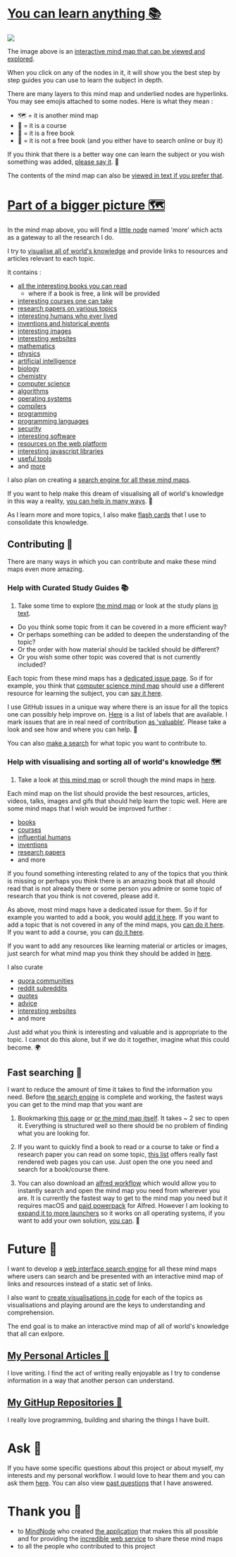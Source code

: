 # [You can learn anything 📚](http://bit.ly/learning-mindmaps)

![](http://i.imgur.com/fDJWY0u.png)

The image above is an [interactive mind map that can be viewed and explored](https://my.mindnode.com/KdeMPbxs8KPixsa5YUq5cphqJnQg81vpHaXcDX2i#424.5,-511.2,0). 

When you click on any of the nodes in it, it will show you the best step by step guides you can use to learn the subject in depth. 

There are many layers to this mind map and underlied nodes are hyperlinks. You may see emojis attached to some nodes. Here is what they mean : 

- 🗺 = it is another mind map
- 📝 = it is a course
- 📖 = it is a free book
- 📕 = it is not a free book (and you either have to search online or buy it)


If you think that there is a better way one can learn the subject or you wish something was added, [please say it](https://github.com/nikitavoloboev/knowledge-map#contributing-). 💙

The contents of the mind map can also be [viewed in text if you prefer that](https://github.com/nikitavoloboev/knowledge-map/tree/master/study-plans).

# [Part of a bigger picture 🗺️](https://my.mindnode.com/YyJtZap3S6BLzLq8FvBqcDM1fpzom5JfeXripa9w#34.7,-627.0,2)

In the mind map above, you will find a [little node](https://my.mindnode.com/YyJtZap3S6BLzLq8FvBqcDM1fpzom5JfeXripa9w#-73.3,-355.0,2) named 'more' which acts as a gateway to all the research I do.

I try to [visualise all of world's knowledge](http://nikitavoloboev.xyz/knowledge-map/all-mindmaps/) and provide links to resources and articles relevant to each topic. 

It contains :

- [all the interesting books you can read](http://nikitavoloboev.xyz/knowledge-map/research/books/) 
	- where if a book is free, a link will be provided
- [interesting courses one can take](http://nikitavoloboev.xyz/knowledge-map/research/courses/)
- [research papers on various topics](http://nikitavoloboev.xyz/knowledge-map/research/research-papers/)
- [interesting humans who ever lived](http://nikitavoloboev.xyz/knowledge-map/research/humans/)
- [inventions and historical events](http://nikitavoloboev.xyz/knowledge-map/research/history/)
- [interesting images](http://nikitavoloboev.xyz/knowledge-map/research/images/)
- [interesting websites](http://nikitavoloboev.xyz/knowledge-map/research/websites/)
- [mathematics](http://nikitavoloboev.xyz/knowledge-map/research/math/)
- [physics](http://nikitavoloboev.xyz/knowledge-map/research/physics/)
- [artificial intelligence](http://nikitavoloboev.xyz/knowledge-map/research/ai/)
- [biology](http://nikitavoloboev.xyz/knowledge-map/research/biology/)
- [chemistry](http://nikitavoloboev.xyz/knowledge-map/research/chemistry/)
- [computer science](http://nikitavoloboev.xyz/knowledge-map/research/computer-science/)
- [algorithms](http://nikitavoloboev.xyz/knowledge-map/research/algorithms/)
- [operating systems](http://nikitavoloboev.xyz/knowledge-map/research/operating-systems/)
- [compilers](http://nikitavoloboev.xyz/knowledge-map/research/compilers/)
- [programming](http://nikitavoloboev.xyz/research/knowledge-map/programming/)
- [programming languages](http://nikitavoloboev.xyz/knowledge-map/research/programming-languages/)
- [security](http://nikitavoloboev.xyz/knowledge-map/research/security/)
- [interesting software](http://nikitavoloboev.xyz/knowledge-map/research/programs/)
- [resources on the web platform](http://nikitavoloboev.xyz/knowledge-map/research/web/)
- [interesting javascript libraries](http://nikitavoloboev.xyz/knowledge-map/research/js-libraries/)
- [useful tools](http://nikitavoloboev.xyz/knowledge-map/research/tools/)
- and [more](http://nikitavoloboev.xyz/knowledge-map/all-mindmaps/) 

I also plan on creating a [search engine for all these mind maps](https://github.com/nikitavoloboev/knowledge-map-search-engine).  

If you want to help make this dream of visualising all of world's knowledge in this way a reality, [you can help in many ways](https://github.com/nikitavoloboev/knowledge-map#contributing-). 💙

As I learn more and more topics, I also make [flash cards](https://github.com/nikitavoloboev/research/tree/master/anki) that I use to consolidate this knowledge.

## Contributing 🎉

There are many ways in which you can contribute and make these mind maps even more amazing.

### Help with Curated Study Guides 📚

1. Take some time to explore [the mind map](http://bit.ly/learning-mindmaps) or look at the study plans [in text](https://github.com/nikitavoloboev/knowledge-map/tree/master/study-plans).

- Do you think some topic from it can be covered in a more efficient way? 
- Or perhaps something can be added to deepen the understanding of the topic? 
- Or the order with how material should be tackled should be different?
- Or you wish some other topic was covered that is not currently included?

Each topic from these mind maps has a [dedicated issue page](https://github.com/nikitavoloboev/knowledge-map/issues?q=is%3Aopen+is%3Aissue+label%3Astudy-plan). So if for example, you think that [computer science mind map](https://my.mindnode.com/QKWtVCHyuwbZnuxdtzZhXxs4wp8St7GeiLbKMzQU#803.3,-239.9,2) should use a different resource for learning the subject, you can [say it here](https://github.com/nikitavoloboev/knowledge-map/issues/424). 

I use GitHub issues in a unique way where there is an issue for all the topics one can possibly help improve on. [Here](https://github.com/nikitavoloboev/knowledge-map/labels) is a list of labels that are available. I mark issues that are in real need of contribution [as 'valuable'](https://github.com/nikitavoloboev/knowledge-map/issues?q=is%3Aopen+is%3Aissue+label%3Avaluable). Please take a look and see how and where you can help. 💙

You can also [make a search](http://i.imgur.com/vLk6PaZ.png) for what topic you want to contribute to.

### Help with visualising and sorting all of world's knowledge 🗺️

1. Take a look at [this mind map](https://my.mindnode.com/YyJtZap3S6BLzLq8FvBqcDM1fpzom5JfeXripa9w) or scroll though the mind maps in [here](http://nikitavoloboev.xyz/knowledge-map/all-mindmaps/).

Each mind map on the list should provide the best resources, articles, videos, talks, images and gifs that should help learn the topic well. Here are some mind maps that I wish would be improved further : 

- [books](http://nikitavoloboev.xyz/knowledge-map/research/books/)
- [courses](http://nikitavoloboev.xyz/knowledge-map/research/courses/)
- [influential humans](http://nikitavoloboev.xyz/knowledge-map/research/humans/)
- [inventions](http://nikitavoloboev.xyz/knowledge-map/research/history/)
- [research papers](http://nikitavoloboev.xyz/knowledge-map/research/research-papers/) 
- and more 

If you found something interesting related to any of the topics that you think is missing or perhaps you think there is an amazing book that all should read that is not already there or some person you admire or some topic of research that you think is not covered, please add it.

As above, most mind maps have a dedicated issue for them. So if for example you wanted to add a book, you would [add it here](https://github.com/nikitavoloboev/knowledge-map/issues/24). If you want to add a topic that is not covered in any of the mind maps, you [can do it here](https://github.com/nikitavoloboev/knowledge-map/issues/359). If you want to add a course, you can [do it here](https://github.com/nikitavoloboev/knowledge-map/issues/10).

If you want to add any resources like learning material or articles or images, just search for what mind map you think they should be added in [here](https://github.com/nikitavoloboev/knowledge-map/issues?q=is%3Aopen+is%3Aissue+label%3Aresources).

I also curate 

- [quora communities](https://my.mindnode.com/podGZSe7quPx5sFTPiEYugDpLBKVpVJsP9gPucdu#1629.3,547.0,2)
- [reddit subreddits](https://my.mindnode.com/7GcutaqJUbnUuyjRsopqkPhyaaNa1BMmhao6pbf8#61.2,-463.6,2)
- [quotes](https://my.mindnode.com/xenLnUXMQeADRoGCU9uCj5HgesBkbxvMzrLfU2pN#-5579.7,-1170.2,4)
- [advice](https://my.mindnode.com/mUBqDGqqUnz2up9oz3Q55NzAQfcc3tDER3vyH7XG#-938.8,-3010.0,3)
- [interesting websites](https://my.mindnode.com/y4oVGAm2vzypkm3sxqzxVySu5VzN8bRhzRzPQeLs#1370.4,-1428.7,2)
- and more

Just add what you think is interesting and valuable and is appropriate to the topic. I cannot do this alone, but if we do it together, imagine what this could become. 🌍


## Fast searching 🔎

I want to reduce the amount of time it takes to find the information you need. Before [the search engine](https://github.com/nikitavoloboev/knowledge-map-search-engine) is complete and working, the fastest ways you can get to the mind map that you want are

1. Bookmarking [this page](https://github.com/nikitavoloboev/knowledge-map) or [or the mind map itself](http://bit.ly/learning-mindmaps). It takes ~ 2 sec to open it. Everything is structured well so there should be no problem of finding what you are looking for.

1. If you want to quickly find a book to read or a course to take or find a research paper you can read on some topic, [this list](https://github.com/nikitavoloboev/knowledge-map#part-of-a-bigger-picture-%EF%B8%8F) offers really fast rendered web pages you can use. Just open the one you need and search for a book/course there.

3. You can also download an [alfred workflow](https://github.com/nikitavoloboev/alfred-knowledge-map) which would allow you to instantly search and open the mind map you need from wherever you are. It is currently the fastest way to get to the mind map you need but it requires macOS and [paid powerpack](https://www.alfredapp.com/powerpack/) for Alfred. However I am looking to [expand it to more launchers](https://github.com/nikitavoloboev/alfred-knowledge-map#help-improve-and-extend-it-) so it works on all operating systems, if you want to add your own solution, [you can](https://github.com/nikitavoloboev/alfred-knowledge-map#help-improve-and-extend-it-). 💙

# Future 🚀

I want to develop a [web interface search engine](https://github.com/nikitavoloboev/knowledge-map-search-engine) for all these mind maps where users can search and be presented with an interactive mind map of links and resources instead of a static set of links. 

I also want to [create visualisations in code](https://github.com/nikitavoloboev/knowledge-map-code) for each of the topics as visualisations and playing around are the keys to understanding and comprehension. 

The end goal is to make an interactive mind map of all of world's knowledge that all can exlpore.

## [My Personal Articles 📖](https://my.mindnode.com/aMjDG6PmWaH8zKmTmxoTzLvXSgysdi1nBiRYuVnd#231.9,-490.8,0)

I love writing. I find the act of writing really enjoyable as I try to condense information in a way that another person can understand. 

## [My GitHup Repositories 👾](https://my.mindnode.com/47Fqmxya1dst3tfubcxAFoFmepQuxpsKCXPemds8#-11.3,-979.7,1)

I really love programming, building and sharing the things I have built. 

 
# Ask 💬

If you have some specific questions about this project or about myself, my interests and my personal workflow. I would love to hear them and you can ask them [here](https://github.com/nikitavoloboev/ama/issues/new). You can also view [past questions](https://github.com/nikitavoloboev/ama/issues?q=is%3Aissue+is%3Aclosed) that I have answered. 

# Thank you 💙

- to [MindNode](https://mindnode.com/) who created [the application](https://itunes.apple.com/app/id992076693?mt=12&ign-mpt=uo%3D4) that makes this all possible and for providing the [incredible web service](https://my.mindnode.com/) to share these mind maps
- to all the people who contributed to this project



